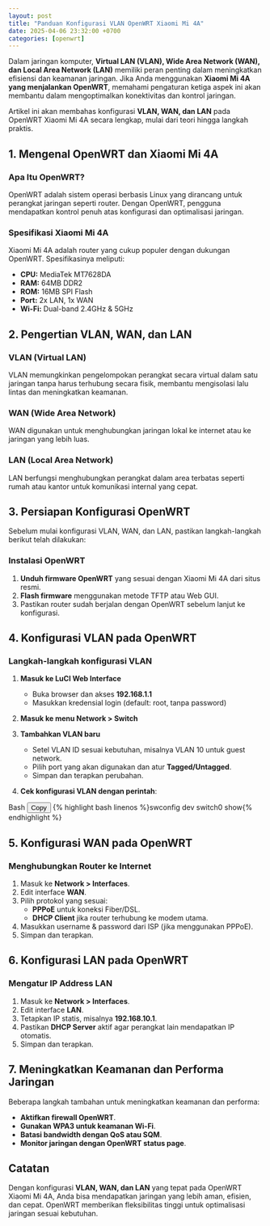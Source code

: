 ```yaml
---
layout: post
title: "Panduan Konfigurasi VLAN OpenWRT Xiaomi Mi 4A"
date: 2025-04-06 23:32:00 +0700
categories: [openwrt]
---
```


Dalam jaringan komputer, **Virtual LAN (VLAN), Wide Area Network (WAN), dan Local Area Network (LAN)** memiliki peran penting dalam meningkatkan efisiensi dan keamanan jaringan. Jika Anda menggunakan **Xiaomi Mi 4A yang menjalankan OpenWRT**, memahami pengaturan ketiga aspek ini akan membantu dalam mengoptimalkan konektivitas dan kontrol jaringan.

Artikel ini akan membahas konfigurasi **VLAN, WAN, dan LAN** pada OpenWRT Xiaomi Mi 4A secara lengkap, mulai dari teori hingga langkah praktis.

## **1. Mengenal OpenWRT dan Xiaomi Mi 4A**

### **Apa Itu OpenWRT?**

OpenWRT adalah sistem operasi berbasis Linux yang dirancang untuk perangkat jaringan seperti router. Dengan OpenWRT, pengguna mendapatkan kontrol penuh atas konfigurasi dan optimalisasi jaringan.

### **Spesifikasi Xiaomi Mi 4A**

Xiaomi Mi 4A adalah router yang cukup populer dengan dukungan OpenWRT. Spesifikasinya meliputi:

- **CPU:** MediaTek MT7628DA
- **RAM:** 64MB DDR2
- **ROM:** 16MB SPI Flash
- **Port:** 2x LAN, 1x WAN
- **Wi-Fi:** Dual-band 2.4GHz & 5GHz

## **2. Pengertian VLAN, WAN, dan LAN**

### **VLAN (Virtual LAN)**

VLAN memungkinkan pengelompokan perangkat secara virtual dalam satu jaringan tanpa harus terhubung secara fisik, membantu mengisolasi lalu lintas dan meningkatkan keamanan.

### **WAN (Wide Area Network)**

WAN digunakan untuk menghubungkan jaringan lokal ke internet atau ke jaringan yang lebih luas.

### **LAN (Local Area Network)**

LAN berfungsi menghubungkan perangkat dalam area terbatas seperti rumah atau kantor untuk komunikasi internal yang cepat.

## **3. Persiapan Konfigurasi OpenWRT**

Sebelum mulai konfigurasi VLAN, WAN, dan LAN, pastikan langkah-langkah berikut telah dilakukan:

### **Instalasi OpenWRT**

1. **Unduh firmware OpenWRT** yang sesuai dengan Xiaomi Mi 4A dari situs resmi.
2. **Flash firmware** menggunakan metode TFTP atau Web GUI.
3. Pastikan router sudah berjalan dengan OpenWRT sebelum lanjut ke konfigurasi.

## **4. Konfigurasi VLAN pada OpenWRT**

### **Langkah-langkah konfigurasi VLAN**

1. **Masuk ke LuCI Web Interface**
   - Buka browser dan akses **192.168.1.1**
   - Masukkan kredensial login (default: root, tanpa password)

2. **Masuk ke menu Network > Switch**
3. **Tambahkan VLAN baru**
   - Setel VLAN ID sesuai kebutuhan, misalnya VLAN 10 untuk guest network.
   - Pilih port yang akan digunakan dan atur **Tagged/Untagged**.
   - Simpan dan terapkan perubahan.

4. **Cek konfigurasi VLAN dengan perintah**:

<div class="code-block">Bash
  <button class="copy-button" onclick="copyCode(this)">Copy</button>
{% highlight bash linenos %}swconfig dev switch0 show{% endhighlight %}
</div>

## **5. Konfigurasi WAN pada OpenWRT**

### **Menghubungkan Router ke Internet**

1. Masuk ke **Network > Interfaces**.
2. Edit interface **WAN**.
3. Pilih protokol yang sesuai:
   - **PPPoE** untuk koneksi Fiber/DSL.
   - **DHCP Client** jika router terhubung ke modem utama.
4. Masukkan username & password dari ISP (jika menggunakan PPPoE).
5. Simpan dan terapkan.

## **6. Konfigurasi LAN pada OpenWRT**

### **Mengatur IP Address LAN**

1. Masuk ke **Network > Interfaces**.
2. Edit interface **LAN**.
3. Tetapkan IP statis, misalnya **192.168.10.1**.
4. Pastikan **DHCP Server** aktif agar perangkat lain mendapatkan IP otomatis.
5. Simpan dan terapkan.

## **7. Meningkatkan Keamanan dan Performa Jaringan**

Beberapa langkah tambahan untuk meningkatkan keamanan dan performa:
- **Aktifkan firewall OpenWRT**.
- **Gunakan WPA3 untuk keamanan Wi-Fi**.
- **Batasi bandwidth dengan QoS atau SQM**.
- **Monitor jaringan dengan OpenWRT status page**.

## **Catatan**

Dengan konfigurasi **VLAN, WAN, dan LAN** yang tepat pada OpenWRT Xiaomi Mi 4A, Anda bisa mendapatkan jaringan yang lebih aman, efisien, dan cepat. OpenWRT memberikan fleksibilitas tinggi untuk optimalisasi jaringan sesuai kebutuhan.
